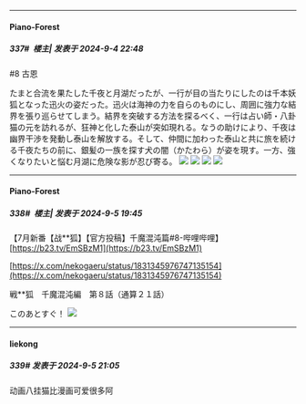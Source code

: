 ﻿
*****

####  Piano-Forest  
##### 337#         楼主| 发表于 2024-9-4 22:48

#8 古恩

たまと合流を果たした千夜と月湖だったが、一行が目の当たりにしたのは千本妖狐となった迅火の姿だった。迅火は海神の力を自らのものにし、周囲に強力な結界を張り巡らせてしまう。結界を突破する方法を探るべく、一行は占い師・八卦猫の元を訪れるが、狂神と化した泰山が突如現れる。なうの助けにより、千夜は幽界干渉を発動し泰山を解放する。そして、仲間に加わった泰山と共に旅を続ける千夜たちの前に、銀髪の一族を探す犬の闇（かたわら）が姿を現す。一方、強くなりたいと悩む月湖に危険な影が忍び寄る。
<img src="https://p.sda1.dev/19/51caa83d2c8411cf9256256ab4148940/img01 _10_.webp" referrerpolicy="no-referrer">
<img src="https://p.sda1.dev/19/8f12147ea610dc67381cbd52ac37545e/img02 _10_.webp" referrerpolicy="no-referrer">
<img src="https://p.sda1.dev/19/8459c953c07d4531b322cc2f91c53c80/img03 _10_.webp" referrerpolicy="no-referrer">
<img src="https://p.sda1.dev/19/25c8e33151ee450627d4c38086a9f0fb/img04 _10_.webp" referrerpolicy="no-referrer">


*****

####  Piano-Forest  
##### 338#         楼主| 发表于 2024-9-5 19:45

【7月新番【战**狐】【官方投稿】千魔混沌篇#8-哔哩哔哩】 
[https://b23.tv/EmSBzM1](https://b23.tv/EmSBzM1)

[https://x.com/nekogaeru/status/1831345976747135154](https://x.com/nekogaeru/status/1831345976747135154)

戦**狐　千魔混沌編　第８話（通算２１話）

このあとすぐ！
<img src="https://p.sda1.dev/19/cdfa8d61857349442e8d8f6e5694356b/20240905_194343.jpg" referrerpolicy="no-referrer">


*****

####  liekong  
##### 339#       发表于 2024-9-5 21:05

动画八挂猫比漫画可爱很多阿

